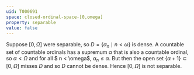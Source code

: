 ```yaml
---
uid: T000691
space: closed-ordinal-space-[0,omega]
property: separable
value: false
---
```

Suppose $[0,\Omega]$ were separable, so $D = \{\alpha_n\mid n < \omega\}$ is dense. A countable set of countable ordinals has a supremum $\alpha$ that is also a countable ordinal, so $\alpha < \Omega$ and for all $ n < \omega$, $\alpha_n \le \alpha$. But then the open set $\{\alpha+1\} \subset [0,\Omega]$ misses $D$ and so $D$ cannot be dense. Hence $[0,\Omega]$ is not separable.


